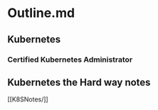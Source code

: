 # Outline.md

## Kubernetes

### Certified Kubernetes Administrator 

## Kubernetes the Hard way notes
[[K8SNotes/]]


